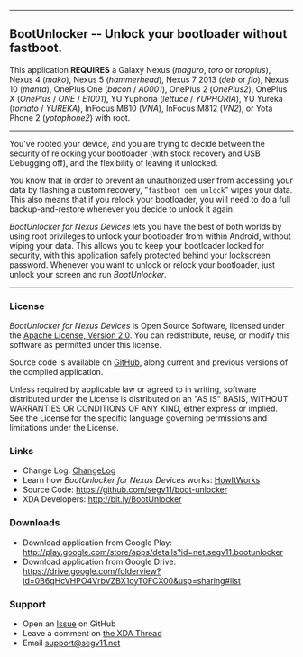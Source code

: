 ---

## BootUnlocker -- Unlock your bootloader without fastboot. ##

This application **REQUIRES** a Galaxy Nexus (*maguro*, *toro* or
*toroplus*), Nexus 4 (*mako*), Nexus 5 (*hammerhead*), Nexus 7
2013 (*deb* or *flo*), Nexus 10 (*manta*), OnePlus One
(*bacon* / *A0001*), OnePlus 2 (*OnePlus2*), OnePlus X
(*OnePlus* / *ONE* / *E1001*), YU Yuphoria (*lettuce* / *YUPHORIA*),
YU Yureka (*tomato* / *YUREKA*),
InFocus M810 (*VNA*), InFocus M812 (*VN2*),
or Yota Phone 2 (*yotaphone2*) with root.

------------------------------------------------------------------------

You've rooted your device, and you are trying to decide between the
security of relocking your bootloader (with stock recovery and USB
Debugging off), and the flexibility of leaving it unlocked.

You know that in order to prevent an unauthorized user from accessing
your data by flashing a custom recovery, "`fastboot oem unlock`" wipes
your data. This also means that if you relock your bootloader, you will
need to do a full backup-and-restore whenever you decide to unlock it
again.

*BootUnlocker for Nexus Devices* lets you have the best of both
worlds by using root privileges to unlock your bootloader from within
Android, without wiping your data. This allows you to keep your
bootloader locked for security, with this application safely protected
behind your lockscreen password. Whenever you want to unlock or relock
your bootloader, just unlock your screen and run *BootUnlocker*.

------------------------------------------------------------------------

### License

*BootUnlocker for Nexus Devices* is Open Source Software, licensed under the
[Apache License, Version 2.0](http://www.apache.org/licenses/LICENSE-2.0.html).
You can redistribute, reuse, or modify this software as permitted under this
license.

Source code is available on
[GitHub](https://github.com/segv11/boot-unlocker),
along current and previous versions of the complied application.

Unless required by applicable law or agreed to in writing, software
distributed under the License is distributed on an "AS IS" BASIS,
WITHOUT WARRANTIES OR CONDITIONS OF ANY KIND, either express or implied.
See the License for the specific language governing permissions and
limitations under the License.

### Links

* Change Log: [ChangeLog](ChangeLog.md)
* Learn how _BootUnlocker for Nexus Devices_ works: [HowItWorks](HowItWorks.md)
* Source Code: <https://github.com/segv11/boot-unlocker>
* XDA Developers: <http://bit.ly/BootUnlocker>

### Downloads

* Download application from Google Play:
  <http://play.google.com/store/apps/details?id=net.segv11.bootunlocker>
* Download application from Google Drive:
  <https://drive.google.com/folderview?id=0B6qHcVHPO4VrbVZBX1oyT0FCX00&usp=sharing#list>

### Support

* Open an [Issue](https://github.com/segv11/boot-unlocker/issues) on GitHub
* Leave a comment on [the XDA Thread](http://bit.ly/BootUnlocker)
* Email [support@segv11.net](mailto://support@segv11.net)
